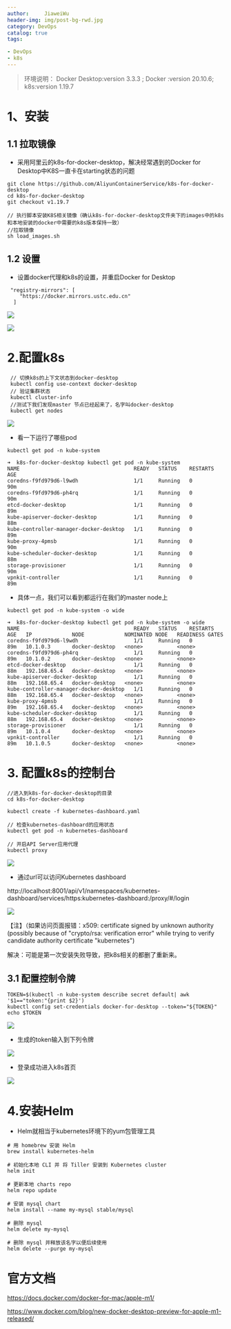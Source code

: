```yaml
---
author:     JiaweiWu       
header-img: img/post-bg-rwd.jpg  
category: DevOps   
catalog: true  
tags:                             

- DevOps
- k8s
---
```




> 环境说明：
> Docker Desktop:version 3.3.3 ;
> Docker :version 20.10.6;
> k8s:version 1.19.7


# 1、安装

##  1.1 拉取镜像

- 采用阿里云的k8s-for-docker-desktop，解决经常遇到的Docker for Desktop中K8S一直卡在starting状态的问题

```
git clone https://github.com/AliyunContainerService/k8s-for-docker-desktop
cd k8s-for-docker-desktop
git checkout v1.19.7

// 执行脚本安装K8S相关镜像（确认k8s-for-docker-desktop文件夹下的images中的k8s和本地安装的docker中需要的k8s版本保持一致）
//拉取镜像
sh load_images.sh
```

## 1.2 设置

- 设置docker代理和k8s的设置，并重启Docker for Desktop

```
 "registry-mirrors": [
    "https://docker.mirrors.ustc.edu.cn"
  ]
```

![](https://raw.githubusercontent.com/wjw0315/blog_gitalk/master/_postImg/1624192280832.jpg)




![](https://raw.githubusercontent.com/wjw0315/blog_gitalk/master/_postImg/1624192343069.jpg)



# 2.配置k8s

```
 // 切换k8s的上下文状态到docker-desktop
 kubectl config use-context docker-desktop
 // 验证集群状态
 kubectl cluster-info
 //测试下我们发现master 节点已经起来了，名字叫docker-desktop
 kubectl get nodes
```

![](https://raw.githubusercontent.com/wjw0315/blog_gitalk/master/_postImg/20210620212832.png)

- 看一下运行了哪些pod



```
kubectl get pod -n kube-system
```



```
➜  k8s-for-docker-desktop kubectl get pod -n kube-system
NAME                                     READY   STATUS    RESTARTS   AGE
coredns-f9fd979d6-l9wdh                  1/1     Running   0          90m
coredns-f9fd979d6-ph4rq                  1/1     Running   0          90m
etcd-docker-desktop                      1/1     Running   0          89m
kube-apiserver-docker-desktop            1/1     Running   0          88m
kube-controller-manager-docker-desktop   1/1     Running   0          89m
kube-proxy-4pmsb                         1/1     Running   0          90m
kube-scheduler-docker-desktop            1/1     Running   0          88m
storage-provisioner                      1/1     Running   0          90m
vpnkit-controller                        1/1     Running   0          89m
```

- 具体一点，我们可以看到都运行在我们的master node上



```
kubectl get pod -n kube-system -o wide
```



```
➜  k8s-for-docker-desktop kubectl get pod -n kube-system -o wide
NAME                                     READY   STATUS    RESTARTS   AGE   IP             NODE             NOMINATED NODE   READINESS GATES
coredns-f9fd979d6-l9wdh                  1/1     Running   0          89m   10.1.0.3       docker-desktop   <none>           <none>
coredns-f9fd979d6-ph4rq                  1/1     Running   0          89m   10.1.0.2       docker-desktop   <none>           <none>
etcd-docker-desktop                      1/1     Running   0          88m   192.168.65.4   docker-desktop   <none>           <none>
kube-apiserver-docker-desktop            1/1     Running   0          88m   192.168.65.4   docker-desktop   <none>           <none>
kube-controller-manager-docker-desktop   1/1     Running   0          88m   192.168.65.4   docker-desktop   <none>           <none>
kube-proxy-4pmsb                         1/1     Running   0          89m   192.168.65.4   docker-desktop   <none>           <none>
kube-scheduler-docker-desktop            1/1     Running   0          88m   192.168.65.4   docker-desktop   <none>           <none>
storage-provisioner                      1/1     Running   0          89m   10.1.0.4       docker-desktop   <none>           <none>
vpnkit-controller                        1/1     Running   0          89m   10.1.0.5       docker-desktop   <none>           <none>
```



# 3. 配置k8s的控制台



```
//进入到k8s-for-docker-desktop的目录
cd k8s-for-docker-desktop

kubectl create -f kubernetes-dashboard.yaml
 
// 检查kubernetes-dashboard的应用状态
kubectl get pod -n kubernetes-dashboard
 
// 开启API Server应用代理
kubectl proxy
```

![](https://raw.githubusercontent.com/wjw0315/blog_gitalk/master/_postImg/20210620213327.png)

- 通过url可以访问Kubernetes dashboard

http://localhost:8001/api/v1/namespaces/kubernetes-dashboard/services/https:kubernetes-dashboard:/proxy/#/login

![](https://raw.githubusercontent.com/wjw0315/blog_gitalk/master/_postImg/20210620213808.png)

【注】（如果访问页面报错：x509: certificate signed by unknown authority (possibly  because of "crypto/rsa: verification error" while trying to verify  candidate authority certificate "kubernetes")

解决：可能是第一次安装失败导致，把k8s相关的都删了重新来。

## 3.1 配置控制令牌

```
TOKEN=$(kubectl -n kube-system describe secret default| awk '$1=="token:"{print $2}')
kubectl config set-credentials docker-for-desktop --token="${TOKEN}"
echo $TOKEN
```

![](https://raw.githubusercontent.com/wjw0315/blog_gitalk/master/_postImg/20210620214223.png)

- 生成的token输入到下列令牌

![](https://raw.githubusercontent.com/wjw0315/blog_gitalk/master/_postImg/20210620213808.png)

- 登录成功进入k8s首页

![](https://raw.githubusercontent.com/wjw0315/blog_gitalk/master/_postImg/20210620214337.png)



# 4.安装Helm

- Helm就相当于kubernetes环境下的yum包管理工具

```
# 用 homebrew 安装 Helm
brew install kubernetes-helm
 
# 初始化本地 CLI 并 将 Tiller 安装到 Kubernetes cluster
helm init
 
# 更新本地 charts repo
helm repo update
 
# 安装 mysql chart
helm install --name my-mysql stable/mysql
 
# 删除 mysql
helm delete my-mysql
 
# 删除 mysql 并释放该名字以便后续使用
helm delete --purge my-mysql
```





# 官方文档

https://docs.docker.com/docker-for-mac/apple-m1/

https://www.docker.com/blog/new-docker-desktop-preview-for-apple-m1-released/